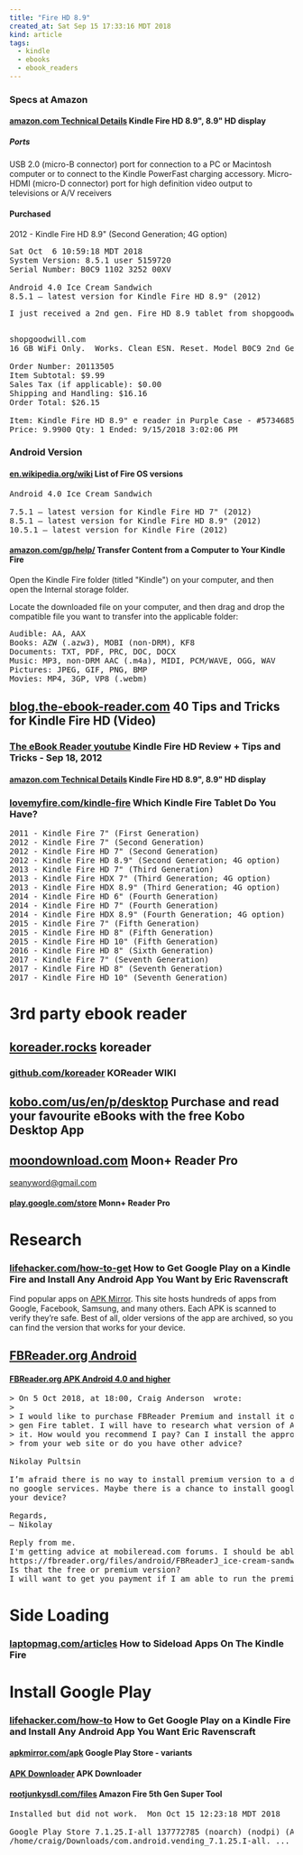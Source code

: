 ```yaml
---
title: "Fire HD 8.9"
created_at: Sat Sep 15 17:33:16 MDT 2018
kind: article
tags:
  - kindle
  - ebooks
  - ebook_readers
---
```


<h3>Specs at Amazon</h3>

<h4>
  <a href="https://www.amazon.com/gp/product/B008GFRE5A/ref=as_li_qf_sp_asin_il_tl?ie=UTF8&camp=1789&creative=9325&creativeASIN=B008GFRE5A&linkCode=as2&tag=lovemyfire-20" target="_blank">amazon.com Technical Details</a>
  Kindle Fire HD 8.9", 8.9" HD display
</h4>

<h5>Ports</h5>	USB 2.0 (micro-B connector) port for connection to a
PC or Macintosh computer or to connect to the Kindle PowerFast charging
accessory. Micro-HDMI (micro-D connector) port for high definition video
output to televisions or A/V receivers

<h4>Purchased</h4>

2012 - Kindle Fire HD 8.9" (Second Generation; 4G option)

<pre>
Sat Oct  6 10:59:18 MDT 2018
System Version: 8.5.1 user 5159720
Serial Number: B0C9 1102 3252 00XV

Android 4.0 Ice Cream Sandwich
8.5.1 – latest version for Kindle Fire HD 8.9" (2012)
</pre>

<pre>
I just received a 2nd gen. Fire HD 8.9 tablet from shopgoodwill for $26 including S&H.

</pre>

<pre>
shopgoodwill.com
16 GB WiFi Only.  Works. Clean ESN. Reset. Model B0C9 2nd Generation. No Charging Cable. 

Order Number: 20113505
Item Subtotal: $9.99
Sales Tax (if applicable): $0.00
Shipping and Handling: $16.16
Order Total: $26.15

Item: Kindle Fire HD 8.9" e reader in Purple Case - #57346859
Price: 9.9900 Qty: 1 Ended: 9/15/2018 3:02:06 PM
</pre>

<h3>Android Version</h3>

<h4>
  <a href="https://en.wikipedia.org/wiki/Fire_OS#List_of_Fire_OS_versions" target="_blank">en.wikipedia.org/wiki</a>
  List of Fire OS versions
</h4>

<pre>
Android 4.0 Ice Cream Sandwich

7.5.1 – latest version for Kindle Fire HD 7" (2012)
8.5.1 – latest version for Kindle Fire HD 8.9" (2012)
10.5.1 – latest version for Kindle Fire (2012)
</pre>

<h4>
  <a href="https://www.amazon.com/gp/help/customer/display.html?nodeId=201730100" target="_blank">amazon.com/gp/help/</a>
  Transfer Content from a Computer to Your Kindle Fire
</h4>

Open the Kindle Fire folder (titled "Kindle") on your computer, and then
open the Internal storage folder.

Locate the downloaded file on your computer, and then drag and drop the
compatible file you want to transfer into the applicable folder:

<pre>
Audible: AA, AAX
Books: AZW (.azw3), MOBI (non-DRM), KF8
Documents: TXT, PDF, PRC, DOC, DOCX
Music: MP3, non-DRM AAC (.m4a), MIDI, PCM/WAVE, OGG, WAV
Pictures: JPEG, GIF, PNG, BMP
Movies: MP4, 3GP, VP8 (.webm)
</pre>

<h2>
  <a href="https://blog.the-ebook-reader.com/2012/09/17/40-tips-and-tricks-for-kindle-fire-hd/" target="_blank">blog.the-ebook-reader.com</a>
  40 Tips and Tricks for Kindle Fire HD (Video)
</h2>

<h3>
  <a href="https://www.youtube.com/watch?v=8ep0QEns6Fc" target="_blank">The eBook Reader youtube</a>
  Kindle Fire HD Review + Tips and Tricks - Sep 18, 2012
</h3>

<h4>
  <a href="https://www.amazon.com/gp/product/B008GFRE5A/ref=as_li_qf_sp_asin_il_tl?ie=UTF8&camp=1789&creative=9325&creativeASIN=B008GFRE5A&linkCode=as2&tag=lovemyfire-20" target="_blank">amazon.com Technical Details</a>
  Kindle Fire HD 8.9", 8.9" HD display
</h4>

<h3>
  <a href="https://www.lovemyfire.com/kindle-fire-tablet.html" target="_blank">lovemyfire.com/kindle-fire</a>
  Which Kindle Fire Tablet Do You Have?
</h3>

<pre>
2011 - Kindle Fire 7" (First Generation)
2012 - Kindle Fire 7" (Second Generation)
2012 - Kindle Fire HD 7" (Second Generation)
2012 - Kindle Fire HD 8.9" (Second Generation; 4G option)
2013 - Kindle Fire HD 7" (Third Generation)
2013 - Kindle Fire HDX 7" (Third Generation; 4G option)
2013 - Kindle Fire HDX 8.9" (Third Generation; 4G option)
2014 - Kindle Fire HD 6" (Fourth Generation)
2014 - Kindle Fire HD 7" (Fourth Generation)
2014 - Kindle Fire HDX 8.9" (Fourth Generation; 4G option)
2015 - Kindle Fire 7" (Fifth Generation)
2015 - Kindle Fire HD 8" (Fifth Generation)
2015 - Kindle Fire HD 10" (Fifth Generation)
2016 - Kindle Fire HD 8" (Sixth Generation)
2017 - Kindle Fire 7" (Seventh Generation)
2017 - Kindle Fire HD 8" (Seventh Generation)
2017 - Kindle Fire HD 10" (Seventh Generation)
</pre>

<h1>3rd party ebook reader</h1>

<h2>
  <a href="https://koreader.rocks/" target="_blank">koreader.rocks</a>
  koreader
</h2>

<h3>
  <a href="https://github.com/koreader/koreader/wiki" target="_blank">github.com/koreader</a>
  KOReader WIKI
</h3>

<h2>
  <a href="https://www.kobo.com/us/en/p/desktop" target="_blank">kobo.com/us/en/p/desktop</a>
  Purchase and read your favourite eBooks with the free Kobo Desktop App
</h2>

<h2>
  <a href="https://www.moondownload.com/index.html" target="_blank">moondownload.com</a>
  Moon+ Reader Pro
</h2>

seanyword@gmail.com

<h4>
  <a href="https://play.google.com/store/apps/details?id=com.flyersoft.moonreaderp&hl=en_US" target="_blank">play.google.com/store</a>
  Monn+ Reader Pro
</h4>

<h1>Research</h1>

<h3>
  <a href="https://lifehacker.com/how-to-get-google-play-on-a-kindle-fire-and-install-any-1790706649" target="_blank">lifehacker.com/how-to-get</a>
  How to Get Google Play on a Kindle Fire and Install Any Android App You Want by Eric Ravenscraft 
</h3>

Find popular apps on 
<a href="http://apkmirror.com/" target="_blank">APK Mirror</a>.
This site hosts hundreds of apps from Google, Facebook, Samsung, and
many others. Each APK is scanned to verify they’re safe. Best of all,
older versions of the app are archived, so you can find the version that
works for your device.

<h2>
  <a href="https://fbreader.org/android" target="_blank">FBReader.org Android</a>
</h2>

<h4>
<a href="https://fbreader.org/files/android/FBReaderJ_ice-cream-sandwich.apk" target="_blank">FBReader.org APK Android 4.0 and higher</a>

</h4>

<pre>
> On 5 Oct 2018, at 18:00, Craig Anderson <craig@coot.net> wrote:
>
> I would like to purchase FBReader Premium and install it on my 2nd
> gen Fire tablet. I will have to research what version of Android is on
> it. How would you recommend I pay? Can I install the appropriate APK
> from your web site or do you have other advice?

Nikolay Pultsin <geometer@fbreader.org>

I’m afraid there is no way to install premium version to a device with
no google services. Maybe there is a chance to install google stuff to
your device?

Regards,
— Nikolay

Reply from me.
I'm getting advice at mobileread.com forums. I should be able to load your APK.
https://fbreader.org/files/android/FBReaderJ_ice-cream-sandwich.apk
Is that the free or premium version?
I will want to get you payment if I am able to run the premium version. 
</pre>

<h1>Side Loading</h1>

<h3>
  <a href="https://www.laptopmag.com/articles/how-to-sideload-apps-on-the-kindle-fire" target="_blank">laptopmag.com/articles</a>
  How to Sideload Apps On The Kindle Fire
</h3>

<h1>Install Google Play</h1>

<h3>
  <a href="https://lifehacker.com/how-to-get-google-play-on-a-kindle-fire-and-install-any-1790706649" target="_blank">lifehacker.com/how-to</a>
  How to Get Google Play on a Kindle Fire and Install Any Android App You Want Eric Ravenscraft
</h3>

<h4>
  <a href="https://www.apkmirror.com/apk/google-inc/google-play-store/#variants" target="_blank">apkmirror.com/apk</a>
  Google Play Store - variants
</h4>

<h4>
  <a href="https://apps.evozi.com/apk-downloader/" target="_blank">APK Downloader</a>
  APK Downloader
</h4>

<h4>
  <a href="http://rootjunkysdl.com/files/?dir=Amazon%20Fire%205th%20gen/SuperTool" target="_blank">rootjunkysdl.com/files</a>
  Amazon Fire 5th Gen Super Tool
</h4>

<pre>
Installed but did not work.  Mon Oct 15 12:23:18 MDT 2018

Google Play Store 7.1.25.I-all 137772785 (noarch) (nodpi) (Android 4.0+)
/home/craig/Downloads/com.android.vending_7.1.25.I-all. ... .apk
<pre>

<!--
html boilerplate fragments
<a href="" target="_blank"></a>
<a name=""></a>
<img src="" width="400px">
<ul>
  <li></li>
  <li><a href="" target="_blank"></a></li>
</ul>
<pre>
</pre>
<p style="margin-bottom: 2em;"></p>
<hr style="border: 0; height: 3px; background: #333; background-image: linear-gradient(to right, #ccc, #333, #ccc);">
<pre><code>
</code></pre>
<math xmlns='http://www.w3.org/1998/Math/MathML' display='block'>
</math>
-->
